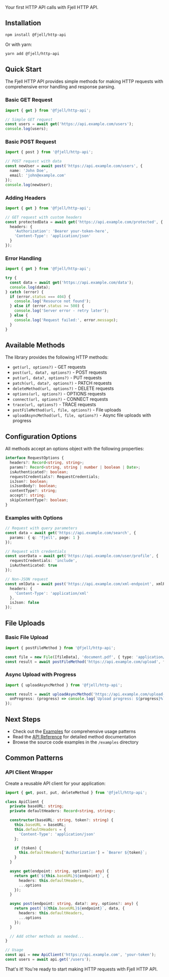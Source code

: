 Your first HTTP API calls with Fjell HTTP API.

## Installation

```bash
npm install @fjell/http-api
```

Or with yarn:

```bash
yarn add @fjell/http-api
```

## Quick Start

The Fjell HTTP API provides simple methods for making HTTP requests with comprehensive error handling and response parsing.

### Basic GET Request

```typescript
import { get } from '@fjell/http-api';

// Simple GET request
const users = await get('https://api.example.com/users');
console.log(users);
```

### Basic POST Request

```typescript
import { post } from '@fjell/http-api';

// POST request with data
const newUser = await post('https://api.example.com/users', {
  name: 'John Doe',
  email: 'john@example.com'
});
console.log(newUser);
```

### Adding Headers

```typescript
import { get } from '@fjell/http-api';

// GET request with custom headers
const protectedData = await get('https://api.example.com/protected', {
  headers: {
    'Authorization': 'Bearer your-token-here',
    'Content-Type': 'application/json'
  }
});
```

### Error Handling

```typescript
import { get } from '@fjell/http-api';

try {
  const data = await get('https://api.example.com/data');
  console.log(data);
} catch (error) {
  if (error.status === 404) {
    console.log('Resource not found');
  } else if (error.status >= 500) {
    console.log('Server error - retry later');
  } else {
    console.log('Request failed:', error.message);
  }
}
```

## Available Methods

The library provides the following HTTP methods:

- `get(url, options?)` - GET requests
- `post(url, data?, options?)` - POST requests
- `put(url, data?, options?)` - PUT requests
- `patch(url, data?, options?)` - PATCH requests
- `deleteMethod(url, options?)` - DELETE requests
- `options(url, options?)` - OPTIONS requests
- `connect(url, options?)` - CONNECT requests
- `trace(url, options?)` - TRACE requests
- `postFileMethod(url, file, options?)` - File uploads
- `uploadAsyncMethod(url, file, options?)` - Async file uploads with progress

## Configuration Options

All methods accept an options object with the following properties:

```typescript
interface RequestOptions {
  headers?: Record<string, string>;
  params?: Record<string, string | number | boolean | Date>;
  isAuthenticated?: boolean;
  requestCredentials?: RequestCredentials;
  isJson?: boolean;
  isJsonBody?: boolean;
  contentType?: string;
  accept?: string;
  skipContentType?: boolean;
}
```

### Examples with Options

```typescript
// Request with query parameters
const data = await get('https://api.example.com/search', {
  params: { q: 'fjell', page: 1 }
});

// Request with credentials
const userData = await get('https://api.example.com/user/profile', {
  requestCredentials: 'include',
  isAuthenticated: true
});

// Non-JSON request
const xmlData = await post('https://api.example.com/xml-endpoint', xmlPayload, {
  headers: {
    'Content-Type': 'application/xml'
  },
  isJson: false
});
```

## File Uploads

### Basic File Upload

```typescript
import { postFileMethod } from '@fjell/http-api';

const file = new File([fileData], 'document.pdf', { type: 'application/pdf' });
const result = await postFileMethod('https://api.example.com/upload', file);
```

### Async Upload with Progress

```typescript
import { uploadAsyncMethod } from '@fjell/http-api';

const result = await uploadAsyncMethod('https://api.example.com/upload-async', file, {
  onProgress: (progress) => console.log(`Upload progress: ${progress}%`)
});
```

## Next Steps

- Check out the [Examples](./examples/README.md) for comprehensive usage patterns
- Read the [API Reference](./API.md) for detailed method documentation
- Browse the source code examples in the `/examples` directory

## Common Patterns

### API Client Wrapper

Create a reusable API client for your application:

```typescript
import { get, post, put, deleteMethod } from '@fjell/http-api';

class ApiClient {
  private baseURL: string;
  private defaultHeaders: Record<string, string>;

  constructor(baseURL: string, token?: string) {
    this.baseURL = baseURL;
    this.defaultHeaders = {
      'Content-Type': 'application/json'
    };

    if (token) {
      this.defaultHeaders['Authorization'] = `Bearer ${token}`;
    }
  }

  async get(endpoint: string, options?: any) {
    return get(`${this.baseURL}${endpoint}`, {
      headers: this.defaultHeaders,
      ...options
    });
  }

  async post(endpoint: string, data?: any, options?: any) {
    return post(`${this.baseURL}${endpoint}`, data, {
      headers: this.defaultHeaders,
      ...options
    });
  }

  // Add other methods as needed...
}

// Usage
const api = new ApiClient('https://api.example.com', 'your-token');
const users = await api.get('/users');
```

That's it! You're ready to start making HTTP requests with Fjell HTTP API.
